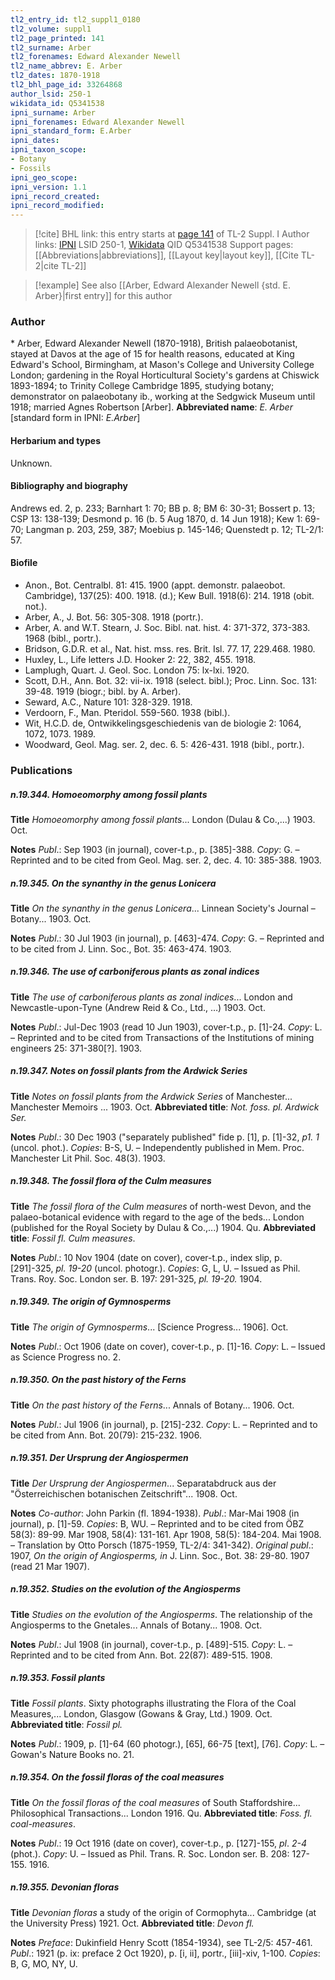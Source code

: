 ```yaml
---
tl2_entry_id: tl2_suppl1_0180
tl2_volume: suppl1
tl2_page_printed: 141
tl2_surname: Arber
tl2_forenames: Edward Alexander Newell
tl2_name_abbrev: E. Arber
tl2_dates: 1870-1918
tl2_bhl_page_id: 33264868
author_lsid: 250-1
wikidata_id: Q5341538
ipni_surname: Arber
ipni_forenames: Edward Alexander Newell
ipni_standard_form: E.Arber
ipni_dates: 
ipni_taxon_scope: 
- Botany
- Fossils
ipni_geo_scope: 
ipni_version: 1.1
ipni_record_created: 
ipni_record_modified:
---
```


> [!cite] BHL link: this entry starts at [page 141](https://www.biodiversitylibrary.org/page/33264868) of TL-2 Suppl. I
> Author links: [IPNI](https://www.ipni.org/a/250-1) LSID 250-1, [Wikidata](https://www.wikidata.org/wiki/Q5341538) QID Q5341538
> Support pages: [[Abbreviations|abbreviations]], [[Layout key|layout key]], [[Cite TL-2|cite TL-2]]

> [!example] See also [[Arber, Edward Alexander Newell {std. E. Arber}|first entry]] for this author

### Author

\* Arber, Edward Alexander Newell (1870-1918), British palaeobotanist, stayed at Davos at the age of 15 for health reasons, educated at King Edward's School, Birmingham, at Mason's College and University College London; gardening in the Royal Horticultural Society's gardens at Chiswick 1893-1894; to Trinity College Cambridge 1895, studying botany; demonstrator on palaeobotany ib., working at the Sedgwick Museum until 1918; married Agnes Robertson \[Arber\]. 
**Abbreviated name**: *E. Arber* \[standard form in IPNI: *E.Arber*\]

#### Herbarium and types

Unknown.

#### Bibliography and biography

Andrews ed. 2, p. 233; Barnhart 1: 70; BB p. 8; BM 6: 30-31; Bossert p. 13; CSP 13: 138-139; Desmond p. 16 (b. 5 Aug 1870, d. 14 Jun 1918); Kew 1: 69-70; Langman p. 203, 259, 387; Moebius p. 145-146; Quenstedt p. 12; TL-2/1: 57.

#### Biofile

- Anon., Bot. Centralbl. 81: 415. 1900 (appt. demonstr. palaeobot. Cambridge), 137(25): 400. 1918. (d.); Kew Bull. 1918(6): 214. 1918 (obit. not.).
- Arber, A., J. Bot. 56: 305-308. 1918 (portr.).
- Arber, A. and W.T. Stearn, J. Soc. Bibl. nat. hist. 4: 371-372, 373-383. 1968 (bibl., portr.).
- Bridson, G.D.R. et al., Nat. hist. mss. res. Brit. Isl. 77. 17, 229.468. 1980.
- Huxley, L., Life letters J.D. Hooker 2: 22, 382, 455. 1918.
- Lamplugh, Quart. J. Geol. Soc. London 75: lx-lxi. 1920.
- Scott, D.H., Ann. Bot. 32: vii-ix. 1918 (select. bibl.); Proc. Linn. Soc. 131: 39-48. 1919 (biogr.; bibl. by A. Arber).
- Seward, A.C., Nature 101: 328-329. 1918.
- Verdoorn, F., Man. Pteridol. 559-560. 1938 (bibl.).
- Wit, H.C.D. de, Ontwikkelingsgeschiedenis van de biologie 2: 1064, 1072, 1073. 1989.
- Woodward, Geol. Mag. ser. 2, dec. 6. 5: 426-431. 1918 (bibl., portr.).

### Publications

##### n.19.344. Homoeomorphy among fossil plants

**Title**
*Homoeomorphy among fossil plants*... London (Dulau & Co.,...) 1903. Oct.

**Notes**
*Publ*.: Sep 1903 (in journal), cover-t.p., p. \[385\]-388. *Copy*: G. – Reprinted and to be cited from Geol. Mag. ser. 2, dec. 4. 10: 385-388. 1903.

##### n.19.345. On the synanthy in the genus Lonicera

**Title**
*On the synanthy in the genus Lonicera*... Linnean Society's Journal – Botany... 1903. Oct.

**Notes**
*Publ*.: 30 Jul 1903 (in journal), p. \[463\]-474. *Copy*: G. – Reprinted and to be cited from J. Linn. Soc., Bot. 35: 463-474. 1903.

##### n.19.346. The use of carboniferous plants as zonal indices

**Title**
*The use of carboniferous plants as zonal indices*... London and Newcastle-upon-Tyne (Andrew Reid & Co., Ltd., …) 1903. Oct.

**Notes**
*Publ*.: Jul-Dec 1903 (read 10 Jun 1903), cover-t.p., p. \[1\]-24. *Copy*: L. – Reprinted and to be cited from Transactions of the Institutions of mining engineers 25: 371-380\[?\]. 1903.

##### n.19.347. Notes on fossil plants from the Ardwick Series

**Title**
*Notes on fossil plants from the Ardwick Series* of Manchester... Manchester Memoirs ... 1903. Oct.
**Abbreviated title**: *Not. foss. pl. Ardwick Ser.*

**Notes**
*Publ*.: 30 Dec 1903 ("separately published" fide p. \[1\], p. \[1\]-32, *p1. 1* (uncol. phot.). *Copies*: B-S, U. – Independently published in Mem. Proc. Manchester Lit Phil. Soc. 48(3). 1903.

##### n.19.348. The fossil flora of the Culm measures

**Title**
*The fossil flora of the Culm measures* of north-west Devon, and the palaeo-botanical evidence with regard to the age of the beds... London (published for the Royal Society by Dulau & Co.,...) 1904. Qu.
**Abbreviated title**: *Fossil fl. Culm measures*.

**Notes**
*Publ*.: 10 Nov 1904 (date on cover), cover-t.p., index slip, p. \[291\]-325, *pl. 19-20* (uncol. photogr.). *Copies*: G, L, U. – Issued as Phil. Trans. Roy. Soc. London ser. B. 197: 291-325, *pl. 19-20.* 1904.

##### n.19.349. The origin of Gymnosperms

**Title**
*The origin of Gymnosperms*... \[Science Progress... 1906\]. Oct.

**Notes**
*Publ*.: Oct 1906 (date on cover), cover-t.p., p. \[1\]-16. *Copy*: L. – Issued as Science Progress no. 2.

##### n.19.350. On the past history of the Ferns

**Title**
*On the past history of the Ferns*... Annals of Botany... 1906. Oct.

**Notes**
*Publ*.: Jul 1906 (in journal), p. \[215\]-232. *Copy*: L. – Reprinted and to be cited from Ann. Bot. 20(79): 215-232. 1906.

##### n.19.351. Der Ursprung der Angiospermen

**Title**
*Der Ursprung der Angiospermen*... Separatabdruck aus der "Österreichischen botanischen Zeitschrift"... 1908. Oct.

**Notes**
*Co-author*: John Parkin (fl. 1894-1938).
*Publ*.: Mar-Mai 1908 (in journal), p. \[1\]-59. *Copies*: B, WU. – Reprinted and to be cited from ÖBZ 58(3): 89-99. Mar 1908, 58(4): 131-161. Apr 1908, 58(5): 184-204. Mai 1908. – Translation by Otto Porsch (1875-1959, TL-2/4: 341-342).
*Original publ*.: 1907, *On the origin of Angiosperms, in* J. Linn. Soc., Bot. 38: 29-80. 1907 (read 21 Mar 1907).

##### n.19.352. Studies on the evolution of the Angiosperms

**Title**
*Studies on the evolution of the Angiosperms*. The relationship of the Angiosperms to the Gnetales... Annals of Botany... 1908. Oct.

**Notes**
*Publ*.: Jul 1908 (in journal), cover-t.p., p. \[489\]-515. *Copy*: L. – Reprinted and to be cited from Ann. Bot. 22(87): 489-515. 1908.

##### n.19.353. Fossil plants

**Title**
*Fossil plants*. Sixty photographs illustrating the Flora of the Coal Measures,... London, Glasgow (Gowans & Gray, Ltd.) 1909. Oct.
**Abbreviated title**: *Fossil pl.*

**Notes**
*Publ*.: 1909, p. \[1\]-64 (60 photogr.), \[65\], 66-75 \[text\], \[76\]. *Copy*: L. – Gowan's Nature Books no. 21.

##### n.19.354. On the fossil floras of the coal measures

**Title**
*On the fossil floras of the coal measures* of South Staffordshire... Philosophical Transactions... London 1916. Qu.
**Abbreviated title**: *Foss. fl. coal-measures*.

**Notes**
*Publ*.: 19 Oct 1916 (date on cover), cover-t.p., p. \[127\]-155, *pl*. *2-4* (phot.). *Copy*: U. – Issued as Phil. Trans. R. Soc. London ser. B. 208: 127-155. 1916.

##### n.19.355. Devonian floras

**Title**
*Devonian floras* a study of the origin of Cormophyta... Cambridge (at the University Press) 1921. Oct.
**Abbreviated title**: *Devon fl.*

**Notes**
*Preface*: Dukinfield Henry Scott (1854-1934), see TL-2/5: 457-461.
*Publ*.: 1921 (p. ix: preface 2 Oct 1920), p. \[i, ii\], portr., \[iii\]-xiv, 1-100. *Copies*: B, G, MO, NY, U.

